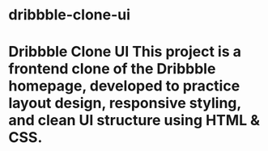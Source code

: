 # dribbble-clone-ui
# Dribbble Clone UI  This project is a frontend clone of the Dribbble homepage, developed to practice layout design, responsive styling, and clean UI structure using HTML &amp; CSS.
